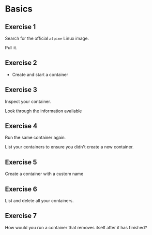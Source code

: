 # Basics

## Exercise 1

Search for the official `alpine` Linux image.

Pull it.

## Exercise 2

- Create and start a container 

## Exercise 3

Inspect your container.

Look through the information available

## Exercise 4

Run the same container again.

List your containers to ensure you didn't create a new container.

## Exercise 5

Create a container with a custom name

## Exercise 6

List and delete all your containers.

## Exercise 7

How would you run a container that removes itself after it has finished?

